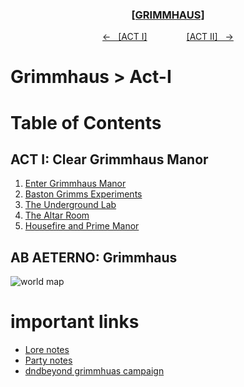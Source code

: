 <div align="center">
  <h3 align="center"><a href="https://github.com/h-griffin/dnd-notes/blob/main/grimmhaus/" >[GRIMMHAUS]</a></h3>
  <p align="center">
    <a href="https://github.com/h-griffin/dnd-notes/blob/main/grimmhaus/act-I" >&larr; &nbsp; [ACT I]</a>
    &nbsp;&nbsp;&nbsp;&nbsp;&nbsp;&nbsp;&nbsp;&nbsp;&nbsp;&nbsp;&nbsp;&nbsp;&nbsp;&nbsp;
    <a href="https://github.com/h-griffin/dnd-notes/blob/main/grimmhaus/act-II" >[ACT II] &nbsp; &rarr;</a>
  </p>
</div>

# Grimmhaus > Act-I

# Table of Contents
## ACT I: Clear Grimmhaus Manor
1. [Enter Grimmhaus Manor](../act-I/23-6-14.md)
2. [Baston Grimms Experiments](../act-I/23-6-21.md)
3. [The Underground Lab](../act-I/23-6-28.md)
4. [The Altar Room](../act-I/23-7-5.md)
5. [Housefire and Prime Manor](../act-I/23-7-12.md)

## AB AETERNO: Grimmhaus
![world map](../../assets/Ab_Aeterno_World_Map.png)

# important links
- [Lore notes](../lore.md)
- [Party notes](../party.md)
- [dndbeyond grimmhuas campaign](https://www.dndbeyond.com/campaigns/4131697)
